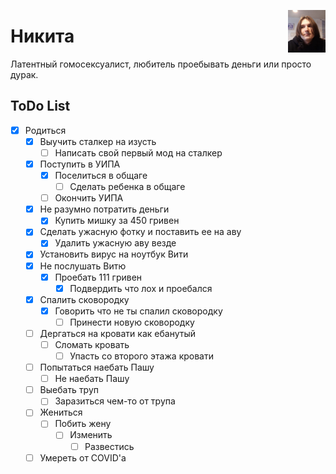 <a href="https://google.com/search?q=как+не+быть+лохом"><img width="60" align="right" src="https://github.com/kotleni/kotleni.github.io/blob/master/assets/nikita.png?raw=true"></img></a>

# Никита
Латентный гомосексуалист, любитель проебывать деньги или просто дурак.

## ToDo List
- [x] Родиться
  - [x] Выучить сталкер на изусть
    - [ ] Написать свой первый мод на сталкер
  - [x] Поступить в УИПА
    - [x] Поселиться в общаге
      - [ ] Сделать ребенка в общаге
    - [ ] Окончить УИПА
  - [x] Не разумно потратить деньги
    - [x] Купить мишку за 450 гривен
  - [x] Сделать ужасную фотку и поставить ее на аву
    - [x] Удалить ужасную аву везде
  - [x] Установить вирус на ноутбук Вити
  - [x] Не послушать Витю 
    - [x] Проебать 111 гривен
      - [x] Подвердить что лох и проебался
  - [x] Спалить сковородку
    - [x] Говорить что не ты спалил сковородку
      - [ ] Принести новую сковородку
  - [ ] Дергаться на кровати как ебанутый
    - [ ] Сломать кровать
      - [ ] Упасть со второго этажа кровати
  - [ ] Попытаться наебать Пашу
    - [ ] Не наебать Пашу
  - [ ] Выебать труп
    - [ ] Заразиться чем-то от трупа
  - [ ] Жениться
    - [ ] Побить жену
      - [ ] Изменить
        - [ ] Развестись
  - [ ] Умереть от COVID'а
